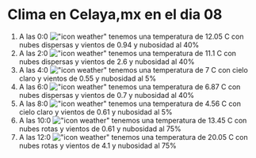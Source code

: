 # Clima en Celaya,mx en el dia 08

1. A las 0:0 !["icon weather"](http://openweathermap.org/img/w/03n.png) tenemos una temperatura de 12.05 C con nubes dispersas y  vientos de 0.94 y nubosidad al 40%
1. A las 2:0 !["icon weather"](http://openweathermap.org/img/w/03n.png) tenemos una temperatura de 11.1 C con nubes dispersas y  vientos de 2.6 y nubosidad al 40%
1. A las 4:0 !["icon weather"](http://openweathermap.org/img/w/01n.png) tenemos una temperatura de 7 C con cielo claro y  vientos de 0.55 y nubosidad al 5%
1. A las 6:0 !["icon weather"](http://openweathermap.org/img/w/03n.png) tenemos una temperatura de 6.87 C con nubes dispersas y  vientos de 0.7 y nubosidad al 40%
1. A las 8:0 !["icon weather"](http://openweathermap.org/img/w/01d.png) tenemos una temperatura de 4.56 C con cielo claro y  vientos de 0.61 y nubosidad al 5%
1. A las 10:0 !["icon weather"](http://openweathermap.org/img/w/04d.png) tenemos una temperatura de 13.45 C con nubes rotas y  vientos de 0.61 y nubosidad al 75%
1. A las 12:0 !["icon weather"](http://openweathermap.org/img/w/04d.png) tenemos una temperatura de 20.05 C con nubes rotas y  vientos de 4.1 y nubosidad al 75%
